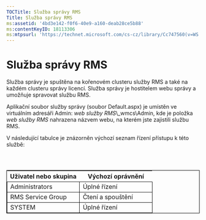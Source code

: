 ```yaml
---
TOCTitle: Služba správy RMS
Title: Služba správy RMS
ms:assetid: '4bd3e142-f0f6-40e9-a160-deab28ce5b88'
ms:contentKeyID: 18113306
ms:mtpsurl: 'https://technet.microsoft.com/cs-cz/library/Cc747560(v=WS.10)'
---
```


Služba správy RMS
=================

Služba správy je spuštěna na kořenovém clusteru služby RMS a také na každém clusteru správy licencí. Služba správy je hostitelem webu správy a umožňuje spravovat službu RMS.

Aplikační soubor služby správy (soubor Default.aspx) je umístěn ve virtuálním adresáři Admin: *web služby RMS*\\\_wmcs\\Admin, kde je položka *web služby RMS* nahrazena názvem webu, na kterém jste zajistili službu RMS.

V následující tabulce je znázorněn výchozí seznam řízení přístupu k této službě:

###  

 
<table style="border:1px solid black;">
<colgroup>
<col width="50%" />
<col width="50%" />
</colgroup>
<thead>
<tr class="header">
<th>Uživatel nebo skupina</th>
<th>Výchozí oprávnění</th>
</tr>
</thead>
<tbody>
<tr class="odd">
<td style="border:1px solid black;">Administrators</td>
<td style="border:1px solid black;">Úplné řízení</td>
</tr>
<tr class="even">
<td style="border:1px solid black;">RMS Service Group</td>
<td style="border:1px solid black;">Čtení a spouštění</td>
</tr>
<tr class="odd">
<td style="border:1px solid black;">SYSTEM</td>
<td style="border:1px solid black;">Úplné řízení</td>
</tr>
</tbody>
</table>
